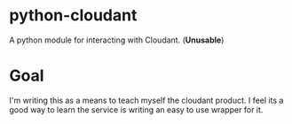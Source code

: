 python-cloudant
===============

A python module for interacting with Cloudant. (**Unusable**)

Goal
====

I'm writing this as a means to teach myself the cloudant product. I feel its a good way to learn the service is writing an easy to use wrapper for it.


